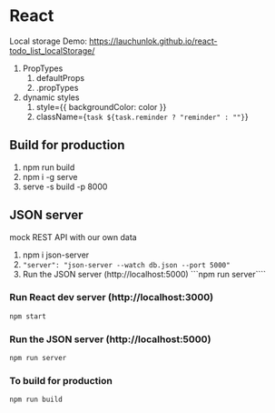 # React
Local storage Demo: 
https://lauchunlok.github.io/react-todo_list_localStorage/

1. PropTypes
    1. defaultProps
    2. .propTypes
2. dynamic styles
    1. style={{ backgroundColor: color }}
    1. className={`task ${task.reminder ? "reminder" : ""}`}


## Build for production
1. npm run build
2. npm i -g serve
3. serve -s build -p 8000 
<!-- serve on port 8000 -->


## JSON server
mock REST API with our own data

1. npm i json-server
2. `"server": "json-server --watch db.json --port 5000"`
3. Run the JSON server (http://localhost:5000)
```npm run server````



### Run React dev server (http://localhost:3000)
``` 
npm start
```
### Run the JSON server (http://localhost:5000)
``` 
npm run server
```
### To build for production
```
npm run build
```